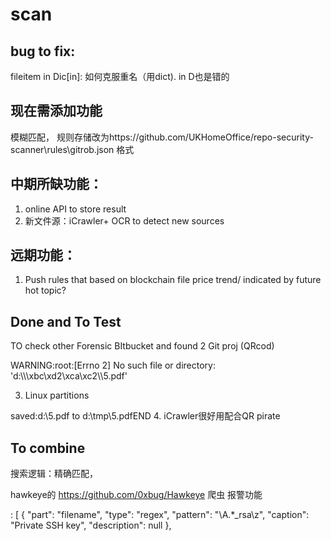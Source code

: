 # scan
## bug to fix:
fileitem in Dic[in]: 如何克服重名（用dict). in D也是错的
## 现在需添加功能
模糊匹配，
规则存储改为https://github.com/UKHomeOffice/repo-security-scanner\rules\gitrob.json 格式
## 中期所缺功能：
1. online API to store result
2. 新文件源：iCrawler+ OCR to detect new sources
## 远期功能：
1. Push rules that based on blockchain file price trend/ indicated by future hot topic?

## Done and To Test
TO check other Forensic BItbucket and found 2 Git proj (QRcod)




WARNING:root:[Errno 2] No such file or directory: 'd:\\\\\\xbc\\xd2\\xca\\xc2\\\\5.pdf'

3. Linux partitions

saved:d:\5.pdf to
d:\\tmp\\5.pdfEND
4. iCrawler很好用配合QR pirate

## To combine
搜索逻辑：精确匹配，

hawkeye的 https://github.com/0xbug/Hawkeye 爬虫 报警功能

: [
  {
    "part": "filename",
    "type": "regex",
    "pattern": "\\A.*_rsa\\z",
    "caption": "Private SSH key",
    "description": null
  },
